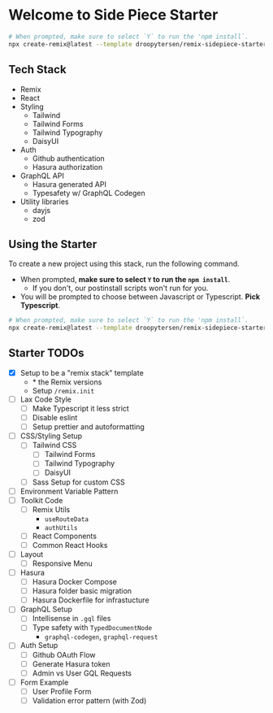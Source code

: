 # Welcome to Side Piece Starter

```sh
# When prompted, make sure to select `Y` to run the 'npm install`.
npx create-remix@latest --template droopytersen/remix-sidepiece-starter
```

## Tech Stack

- Remix
- React
- Styling
  - Tailwind
  - Tailwind Forms
  - Tailwind Typography
  - DaisyUI
- Auth
  - Github authentication
  - Hasura authorization
- GraphQL API
  - Hasura generated API
  - Typesafety w/ GraphQL Codegen
- Utility libraries
  - dayjs
  - zod

## Using the Starter

To create a new project using this stack, run the following command.

- When prompted, **make sure to select `Y` to run the `npm install`**.
  - If you don't, our postinstall scripts won't run for you.
- You will be prompted to choose between Javascript or Typescript. **Pick Typescript**.

```sh
# When prompted, make sure to select `Y` to run the 'npm install`.
npx create-remix@latest --template droopytersen/remix-sidepiece-starter
```

## Starter TODOs

- [x] Setup to be a "remix stack" template
  - \* the Remix versions
  - Setup `/remix.init`
- [ ] Lax Code Style
  - [ ] Make Typescript it less strict
  - [ ] Disable eslint
  - [ ] Setup prettier and autoformatting
- [ ] CSS/Styling Setup
  - [ ] Tailwind CSS
    - [ ] Tailwind Forms
    - [ ] Tailwind Typography
    - [ ] DaisyUI
  - [ ] Sass Setup for custom CSS
- [ ] Environment Variable Pattern
- [ ] Toolkit Code
  - [ ] Remix Utils
    - `useRouteData`
    - `authUtils`
  - [ ] React Components
  - [ ] Common React Hooks
- [ ] Layout
  - [ ] Responsive Menu
- [ ] Hasura
  - [ ] Hasura Docker Compose
  - [ ] Hasura folder basic migration
  - [ ] Hasura Dockerfile for infrastucture
- [ ] GraphQL Setup
  - [ ] Intellisense in `.gql` files
  - [ ] Type safety with `TypedDocumentNode`
    - `graphql-codegen`, `graphql-request`
- [ ] Auth Setup
  - [ ] Github OAuth Flow
  - [ ] Generate Hasura token
  - [ ] Admin vs User GQL Requests
- [ ] Form Example
  - [ ] User Profile Form
  - [ ] Validation error pattern (with Zod)
